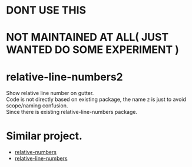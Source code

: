 # DONT USE THIS
# NOT MAINTAINED AT ALL( JUST WANTED DO SOME EXPERIMENT )

# relative-line-numbers2

Show relative line number on gutter.  
Code is not directly based on existing package, the name `2` is just to avoid scope/naming confusion.  
Since there is existing relative-line-numbers package.  

# Similar project.

- [relative-numbers](https://atom.io/packages/relative-numbers)
- [relative-line-numbers](https://atom.io/packages/relative-line-numbers)
